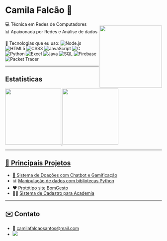 # Camila Falcão 🌸

💻 Técnica em Redes de Computadores  
📊 Apaixonada por Redes e Análise de dados 
<img align="right" width="200px" style="margin-top:-10px" src="https://media.tenor.com/a7bhQmbYIu0AAAAi/satsuki-mei-satsuki-mei-vtuber.gif">


🚀 Tecnologias que eu uso: 
![Node.js](https://img.shields.io/badge/-Node.js-339933?style=flat&logo=node.js&logoColor=fff)
![HTML5](https://img.shields.io/badge/-HTML5-E34F26?style=flat&logo=html5&logoColor=fff)
![CSS3](https://img.shields.io/badge/-CSS3-1572B6?style=flat&logo=css3&logoColor=fff)
![JavaScript](https://img.shields.io/badge/-JavaScript-F7DF1E?style=flat&logo=javascript&logoColor=000)
![C](https://img.shields.io/badge/-C-00599C?style=flat&logo=c&logoColor=fff)
![Python](https://img.shields.io/badge/-Python-3776AB?style=flat&logo=python&logoColor=fff)
![Excel](https://img.shields.io/badge/-Excel-217346?style=flat&logo=microsoft-excel&logoColor=fff)
![Java](https://img.shields.io/badge/-Java-007396?style=flat&logo=java&logoColor=fff)
![SQL](https://img.shields.io/badge/-SQL-4479A1?style=flat&logo=mysql&logoColor=fff)
![Firebase](https://img.shields.io/badge/-Firebase-FFCA28?style=flat&logo=firebase&logoColor=000)
![Packet Tracer](https://img.shields.io/badge/-Packet%20Tracer-00AEEF?style=flat&logo=cisco&logoColor=fff)

---
## Estatísticas
<div>
<a href="https://github.com/yuifronerd">
<img loading="lazy" height="180em" src="https://github-readme-stats.vercel.app/api/top-langs/?username=yuifronerd&layout=compact&langs_count=7&theme=dracula"/>
<img loading="lazy" height="180em" src="https://github-readme-stats.vercel.app/api?username=yuifronerd&show_icons=true&theme=dracula&include_all_commits=true&count_private=true"/>
</div>

---

## 🧩 Principais Projetos

- 🔗 [Sistema de Doações com Chatbot e Gamificação](https://github.com/yuifronerd/ChatBotJogo)
- 📊 [Manipulação de dados com bibliotecas Python](https://github.com/yuifronerd/ManipulacaoDeDados)
- ❤️ [Protótipo site BomGesto](https://github.com/yuifronerd/Prototipo-BomGesto)
- 🏋️‍♀️ [Sistema de Cadastro para Academia](https://github.com/yuifronerd/cadastro-academia)

---

## ✉️ Contato
- 📧 camilafalcaosantos@mail.com
- <a href="https://www.linkedin.com/in/camila-falc%C3%A3o-b680992a2/" target="_blank"><img loading="lazy" src="https://img.shields.io/badge/-LinkedIn-%230077B5?style=for-the-badge&logo=linkedin&logoColor=white" target="_blank"></a>

